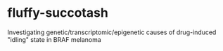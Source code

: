 # fluffy-succotash
Investigating genetic/transcriptomic/epigenetic causes of drug-induced "idling" state in BRAF melanoma
